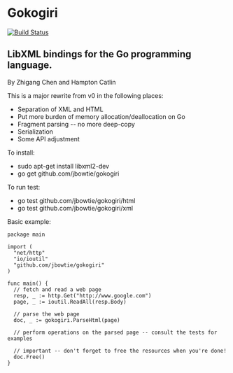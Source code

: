 Gokogiri
========
[![Build Status](https://travis-ci.org/jbowtie/gokogiri.svg?branch=master)](https://travis-ci.org/jbowtie/gokogiri)

LibXML bindings for the Go programming language.
------------------------------------------------
By Zhigang Chen and Hampton Catlin


This is a major rewrite from v0 in the following places:

- Separation of XML and HTML
- Put more burden of memory allocation/deallocation on Go
- Fragment parsing -- no more deep-copy
- Serialization
- Some API adjustment

To install:

- sudo apt-get install libxml2-dev
- go get github.com/jbowtie/gokogiri

To run test:

- go test github.com/jbowtie/gokogiri/html
- go test github.com/jbowtie/gokogiri/xml

Basic example:

    package main

    import (
      "net/http"
      "io/ioutil"
      "github.com/jbowtie/gokogiri"
    )

    func main() {
      // fetch and read a web page
      resp, _ := http.Get("http://www.google.com")
      page, _ := ioutil.ReadAll(resp.Body)

      // parse the web page
      doc, _ := gokogiri.ParseHtml(page)

      // perform operations on the parsed page -- consult the tests for examples

      // important -- don't forget to free the resources when you're done!
      doc.Free()
    }
